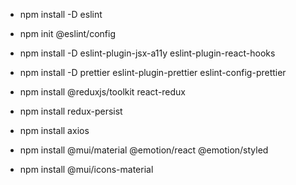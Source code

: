 * npm install -D eslint
* npm init @eslint/config
* npm install -D eslint-plugin-jsx-a11y eslint-plugin-react-hooks
* npm install -D prettier eslint-plugin-prettier eslint-config-prettier

* npm install @reduxjs/toolkit react-redux
* npm install redux-persist

* npm install axios

* npm install @mui/material @emotion/react @emotion/styled
* npm install @mui/icons-material
